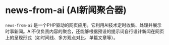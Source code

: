 # news-from-ai (AI新闻聚合器)

`news-from-ai` 是一个PHP驱动的网页应用，它利用AI技术定时收集、处理并展示时事新闻。AI不仅负责内容的聚合，还能够根据预设的提示词自行设计新闻在网页上的呈现形式（如时间线、多方观点对比、单篇文章等）。

